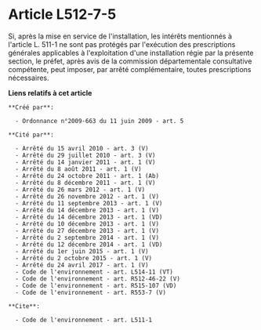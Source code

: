 # Article L512-7-5

Si, après la mise en service de l'installation, les intérêts mentionnés à l'article L. 511-1 ne sont pas protégés par
l'exécution des prescriptions générales applicables à l'exploitation d'une installation régie par la présente section, le
préfet, après avis de la commission départementale consultative compétente, peut imposer, par arrêté complémentaire, toutes
prescriptions nécessaires.

**Liens relatifs à cet article**

	**Créé par**:

	  - Ordonnance n°2009-663 du 11 juin 2009 - art. 5

	**Cité par**:

	  - Arrêté du 15 avril 2010 - art. 3 (V)
	  - Arrêté du 29 juillet 2010 - art. 3 (V)
	  - Arrêté du 14 janvier 2011 - art. 1 (V)
	  - Arrêté du 8 août 2011 - art. 1 (V)
	  - Arrêté du 24 octobre 2011 - art. 1 (Ab)
	  - Arrêté du 8 décembre 2011 - art. 1 (V)
	  - Arrêté du 26 mars 2012 - art. 1 (V)
	  - Arrêté du 26 novembre 2012 - art. 1 (V)
	  - Arrêté du 11 septembre 2013 - art. 1 (V)
	  - Arrêté du 14 décembre 2013 - art. 1 (V)
	  - Arrêté du 14 décembre 2013 - art. 1 (VD)
	  - Arrêté du 10 décembre 2013 - art. 1 (V)
	  - Arrêté du 27 décembre 2013 - art. 1 (V)
	  - Arrêté du 2 septembre 2014 - art. 1 (V)
	  - Arrêté du 12 décembre 2014 - art. 1 (VD)
	  - Arrêté du 1er juin 2015 - art. 1 (V)
	  - Arrêté du 2 octobre 2015 - art. 1 (V)
	  - Arrêté du 24 avril 2017 - art. 1 (V)
	  - Code de l'environnement - art. L514-11 (VT)
	  - Code de l'environnement - art. R512-46-22 (V)
	  - Code de l'environnement - art. R515-107 (VD)
	  - Code de l'environnement - art. R553-7 (V)

	**Cite**:

	  - Code de l'environnement - art. L511-1
